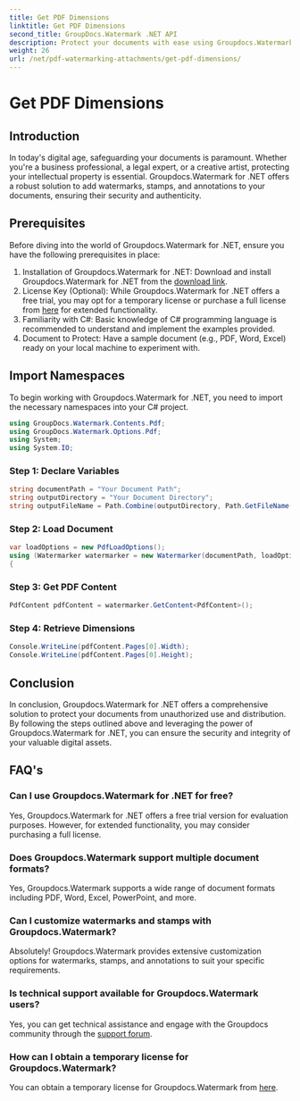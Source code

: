 ```yaml
---
title: Get PDF Dimensions
linktitle: Get PDF Dimensions
second_title: GroupDocs.Watermark .NET API
description: Protect your documents with ease using Groupdocs.Watermark for .NET. Add watermarks, stamps, and annotations effortlessly.
weight: 26
url: /net/pdf-watermarking-attachments/get-pdf-dimensions/
---
```


# Get PDF Dimensions

## Introduction
In today's digital age, safeguarding your documents is paramount. Whether you're a business professional, a legal expert, or a creative artist, protecting your intellectual property is essential. Groupdocs.Watermark for .NET offers a robust solution to add watermarks, stamps, and annotations to your documents, ensuring their security and authenticity.
## Prerequisites
Before diving into the world of Groupdocs.Watermark for .NET, ensure you have the following prerequisites in place:
1. Installation of Groupdocs.Watermark for .NET: Download and install Groupdocs.Watermark for .NET from the [download link](https://releases.groupdocs.com/Watermark/net/).
2. License Key (Optional): While Groupdocs.Watermark for .NET offers a free trial, you may opt for a temporary license or purchase a full license from [here](https://purchase.groupdocs.com/buy) for extended functionality.
3. Familiarity with C#: Basic knowledge of C# programming language is recommended to understand and implement the examples provided.
4. Document to Protect: Have a sample document (e.g., PDF, Word, Excel) ready on your local machine to experiment with.

## Import Namespaces
To begin working with Groupdocs.Watermark for .NET, you need to import the necessary namespaces into your C# project.
```csharp
using GroupDocs.Watermark.Contents.Pdf;
using GroupDocs.Watermark.Options.Pdf;
using System;
using System.IO;
```
### Step 1: Declare Variables
```csharp
string documentPath = "Your Document Path";
string outputDirectory = "Your Document Directory";
string outputFileName = Path.Combine(outputDirectory, Path.GetFileName(documentPath));
```
### Step 2: Load Document
```csharp
var loadOptions = new PdfLoadOptions();
using (Watermarker watermarker = new Watermarker(documentPath, loadOptions))
{
```
### Step 3: Get PDF Content
```csharp
PdfContent pdfContent = watermarker.GetContent<PdfContent>();
```
### Step 4: Retrieve Dimensions
```csharp
Console.WriteLine(pdfContent.Pages[0].Width);
Console.WriteLine(pdfContent.Pages[0].Height);
```

## Conclusion
In conclusion, Groupdocs.Watermark for .NET offers a comprehensive solution to protect your documents from unauthorized use and distribution. By following the steps outlined above and leveraging the power of Groupdocs.Watermark for .NET, you can ensure the security and integrity of your valuable digital assets.
## FAQ's
### Can I use Groupdocs.Watermark for .NET for free?
Yes, Groupdocs.Watermark for .NET offers a free trial version for evaluation purposes. However, for extended functionality, you may consider purchasing a full license.
### Does Groupdocs.Watermark support multiple document formats?
Yes, Groupdocs.Watermark supports a wide range of document formats including PDF, Word, Excel, PowerPoint, and more.
### Can I customize watermarks and stamps with Groupdocs.Watermark?
Absolutely! Groupdocs.Watermark provides extensive customization options for watermarks, stamps, and annotations to suit your specific requirements.
### Is technical support available for Groupdocs.Watermark users?
Yes, you can get technical assistance and engage with the Groupdocs community through the [support forum](https://forum.groupdocs.com/c/watermark/19).
### How can I obtain a temporary license for Groupdocs.Watermark?
You can obtain a temporary license for Groupdocs.Watermark from [here](https://purchase.groupdocs.com/temporary-license/).

